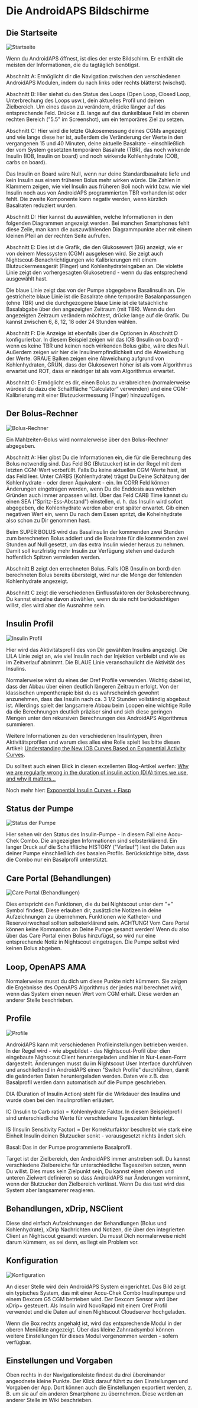 # Die AndroidAPS Bildschirme

## Die Startseite

![Startseite](../images/Screenshot_Home_screen.png)

Wenn du AndroidAPS öffnest, ist dies der erste Bildschirm. Er enthält die meisten der Informationen, die du tagtäglich benötigst.

Abschnitt A: Ermöglicht dir die Navigation zwischen den verschiedenen AndroidAPS Modulen, indem du nach links oder rechts blätterst (wischst).

Abschnitt B: Hier siehst du den Status des Loops (Open Loop, Closed Loop, Unterbrechung des Loops usw.), dein aktuelles Profil und deinen Zielbereich. Um eines davon zu verändern, drücke länger auf das entsprechende Feld. Drücke z.B. lange auf das dunkelblaue Feld im oberen rechten Bereich ("5.5" im Screenshot), um ein temporäres Ziel zu setzen.

Abschnitt C: Hier wird die letzte Glukosemessung deines CGMs angezeigt und wie lange diese her ist, außerdem die Veränderung der Werte in den vergangenen 15 und 40 Minuten, deine aktuelle Basalrate - einschließlich der vom System gesetzten temporären Basalrate (TBR), das noch wirkende Insulin (IOB, Insulin on board) und noch wirkende Kohlenhydrate (COB, carbs on board).

Das Insulin on Board wäre Null, wenn nur deine Standardbasalrate liefe und kein Insulin aus einem früheren Bolus mehr wirken würde. Die Zahlen in Klammern zeigen, wie viel Insulin aus früheren Boli noch wirkt bzw. wie viel Insulin noch aus von AndroidAPS programmierten TBR vorhanden ist oder fehlt. Die zweite Komponente kann negativ werden, wenn kürzlich Basalraten reduziert wurden.

Abschnitt D: Hier kannst du auswählen, welche Informationen in den folgenden Diagrammen angezeigt werden. Bei manchen Smartphones fehlt diese Zeile, man kann die auszuwählenden Diagrammpunkte aber mit einem kleinen Pfeil an der rechten Seite aufrufen.

Abschnitt E: Dies ist die Grafik, die den Glukosewert (BG) anzeigt, wie er von deinem Messsystem (CGM) ausgelesen wird. Sie zeigt auch Nightscout-Benachrichtigungen wie Kalibrierungen mit einem Blutzuckermessgerät (Finger) und Kohlenhydrateingaben an. Die violette Linie zeigt den vorhergesagten Glukosetrend - wenn du das entsprechend ausgewählt hast.

Die blaue Linie zeigt das von der Pumpe abgegebene Basalinsulin an. Die gestrichelte blaue Linie ist die Basalrate ohne temporäre Basalanpassungen (ohne TBR) und die durchgezogene blaue Linie ist die tatsächliche Basalabgabe über den angezeigten Zeitraum (mit TBR). Wenn du den angezeigten Zeitraum verändern möchtest, drücke lange auf die Grafik. Du kannst zwischen 6, 8, 12, 18 oder 24 Stunden wählen.

Abschnitt F: Die Anzeige ist ebenfalls über die Optionen in Abschnitt D konfigurierbar. In diesem Beispiel zeigen wir das IOB (Insulin on board) - wenn es keine TBR und keinen noch wirkenden Bolus gäbe, wäre dies Null. Außerdem zeigen wir hier die Insulinempfindlichkeit und die Abweichung der Werte. GRAUE Balken zeigen eine Abweichung aufgrund von Kohlenhydraten, GRÜN, dass der Glukosewert höher ist als vom Algorithmus erwartet und ROT, dass er niedriger ist als vom Algorithmus erwartet.

Abschnitt G: Ermöglicht es dir, einen Bolus zu verabreichen (normalerweise würdest du dazu die Schaltfläche “Calculator” verwenden) und eine CGM-Kalibrierung mit einer Blutzuckermessung (Finger) hinzuzufügen.

## Der Bolus-Rechner

![Bolus-Rechner](../images/Screenshot_Bolus_calculator.png)

Ein Mahlzeiten-Bolus wird normalerweise über den Bolus-Rechner abgegeben.

Abschnitt A: Hier gibst Du die Informationen ein, die für die Berechnung des Bolus notwendig sind. Das Feld BG (Blutzucker) ist in der Regel mit dem letzten CGM-Wert vorbefüllt. Falls Du keine aktuellen CGM-Werte hast, ist das Feld leer. Unter CARBS (Kohlenhydrate) trägst Du Deine Schätzung der Kohlenhydrate - oder deren Äquivalent - ein. Im CORR Feld können Änderungen eingetragen werden, wenn Du die Enddosis aus welchen Gründen auch immer anpassen willst. Über das Feld CARB Time kannst du einen SEA ("Spritz-Ess-Abstand") einstellen, d. h. das Insulin wird sofort abgegeben, die Kohlenhydrate werden aber erst später erwartet. Gib einen negativen Wert ein, wenn Du nach dem Essen spritzt, die Kohelnhydrate also schon zu Dir genommen hast.

Beim SUPER BOLUS wird das Basalinsulin der kommenden zwei Stunden zum berechneten Bolus addiert und die Basalrate für die kommenden zwei Stunden auf Null gesetzt, um das extra Insulin wieder heraus zu nehmen. Damit soll kurzfristig mehr Insulin zur Verfügung stehen und dadurch hoffentlich Spitzen vermieden werden.

Abschnitt B zeigt den errechneten Bolus. Falls IOB (Insulin on bord) den berechneten Bolus bereits übersteigt, wird nur die Menge der fehlenden Kohlenhydrate angezeigt.

Abschnitt C zeigt die verschiedenen Einflussfaktoren der Bolusberechnung. Du kannst einzelne davon abwählen, wenn du sie ncht berücksichtigen willst, dies wird aber die Ausnahme sein.

## Insulin Profil

![Insulin Profil](../images/Screenshot_insulin_profile.png)

Hier wird das Aktivitätsprofil des von Dir gewählten Insulins angezeigt. Die LILA Linie zeigt an, wie viel Insulin nach der Injektion verbleibt und wie es im Zeitverlauf abnimmt. Die BLAUE Linie veranschaulicht die Aktivität des Insulins.

Normalerweise wirst du eines der Oref Profile verwenden. Wichtig dabei ist, dass der Abbau über einen deutlich längeren Zeitraum erfolgt. Von der klassischen umpentherapie bist du es wahrscheinlich gewohnt anzunehmen, dass das Insulin nach ca. 3 1/2 Stunden vollständig abgebaut ist. Allerdings spielt der langsamere Abbau beim Loopen eine wichtige Rolle da die Berechnungen deutlich präziser sind und sich diese geringen Mengen unter den rekursiven Berechnungen des AndroidAPS Algorithmus summieren.

Weitere Informationen zu den verschiedenen Insulintypen, ihren Aktivitätsprofilen und warum dies alles eine Rolle spielt lies bitte diesen Artikel: [Understanding the New IOB Curves Based on Exponential Activity Curves](https://openaps.readthedocs.io/en/latest/docs/While%20You%20Wait%20For%20Gear/understanding-insulin-on-board-calculations.html#understanding-the-new-iob-curves-based-on-exponential-activity-curves).

Du solltest auch einen Blick in diesen exzellenten Blog-Artikel werfen: [Why we are regularly wrong in the duration of insulin action (DIA) times we use, and why it matters…](http://www.diabettech.com/insulin/why-we-are-regularly-wrong-in-the-duration-of-insulin-action-dia-times-we-use-and-why-it-matters/)

Noch mehr hier: [Exponential Insulin Curves + Fiasp](http://seemycgm.com/2017/10/21/exponential-insulin-curves-fiasp/)

## Status der Pumpe

![Status der Pumpe](../images/Screenshot_pump_Combo.png)

Hier sehen wir den Status des Insulin-Pumpe - in diesem Fall eine Accu-Chek Combo. Die angezeigten Informationen sind selbsterklärend. Ein langer Druck auf die Schaltfläche HISTORY ("Verlauf") liest die Daten aus deiner Pumpe einschließlich des basalen Profils. Berücksichtige bitte, dass die Combo nur ein Basalprofil unterstützt.

## Care Portal (Behandlungen)

![Care Portal (Behandlungen)](../images/Screenshot_care_portal.png)

Dies entspricht den Funktionen, die du bei Nightscout unter dem "+" Symbol findest. Diese erlauben dir, zusätzliche Notizen in deine Aufzeichnungen zu übernehmen. Funktionen wie Katheter- und Reservoirwechsel sollten selbsterklärend sein. ACHTUNG! Vom Care Portal können keine Kommandos an Deine Pumpe gesandt werden! Wenn du also über das Care Portal einen Bolus hinzufügst, so wird nur eine entsprechende Notiz in Nightscout eingetragen. Die Pumpe selbst wird keinen Bolus abgeben.

## Loop, OpenAPS AMA

Normalerweise musst du dich um diese Punkte nicht kümmern. Sie zeigen die Ergebnisse des OpenAPS Algorithmus der jedes mal berechnet wird, wenn das System einen neuen Wert vom CGM erhält. Diese werden an anderer Stelle beschrieben.

## Profile

![Profile](../images/Screenshot_profile.png)

AndroidAPS kann mit verschiedenen Profileinstellungen betrieben werden. In der Regel wird - wie abgebildet - das Nightscout-Profil über dien eingebaute Nighscout Client heruntergeladen und hier in Nur-Lesen-Form dargestellt. Änderungen musst du im Nightscout User Interface durchführen und anschließend in AndroidAPS einen "Switch Profile" durchführen, damit die geänderten Daten heruntergeladen werden. Daten wie z.B. das Basalprofil werden dann automatisch auf die Pumpe geschrieben.

DIA (Duration of Insulin Action) steht für die Wirkdauer des Insulins und wurde oben bei den Insulinprofilen erläutert.

IC (Insulin to Carb ratio) = Kohlenhydrate Faktor. In diesem Beispielprofil sind unterschiedliche Werte für verschiedene Tageszeiten hinterlegt.

IS (Insulin Sensitivity Factor) = Der Korrekturfaktor beschreibt wie stark eine Einheit Insulin deinen Blutzucker senkt - vorausgesetzt nichts ändert sich.

Basal: Das in der Pumpe programmierte Basalprofil.

Target ist der Zielbereich, den AndroidAPS immer anstreben soll. Du kannst verschiedene Zielbereiche für unterschiedliche Tageszeiten setzen, wenn Du willst. Dies muss kein Zielpunkt sein, Du kannst einen oberen und unteren Zielwert definieren so dass AndroidAPS nur Änderungen vornimmt, wenn der Blutzucker den Zielbereich verlässt. Wenn Du das tust wird das System aber langsamerer reagieren.

## Behandlungen, xDrip, NSClient

Diese sind einfach Aufzeichnungen der Behandlungen (Bolus und Kohlenhydrate), xDrip Nachrichten und Notizen, die über den integrierten Client an Nightscout gesandt wurden. Du musst Dich normalerweise nicht darum kümmern, es sei denn, es liegt ein Problem vor.

## Konfiguration

![Konfiguration](../images/Screenshot_config_builder.png)

An dieser Stelle wird dein AndroidAPS System eingerichtet. Das Bild zeigt ein typisches System, das mit einer Accu-Chek Combo Insulinpumpe und einem Dexcom G5 CGM betrieben wird. Der Dexcom Sensor wird über xDrip+ gesteuert. Als Insulin wird NovoRapid mit einem Oref Profil verwendet und die Daten auf einen Nightscout Cloudserver hochgeladen.

Wenn die Box rechts angehakt ist, wird das entsprechende Modul in der oberen Menüliste angezeigt. Über das kleine Zahnradsymbol können weitere Einstellungen für dieses Modul vorgenommen werden - sofern verfügbar.

## Einstellungen und Vorgaben

Oben rechts in der Navigationsleiste findest du drei übereinander angeodnete kleine Punkte. Der Klick darauf führt zu den Einstellungen und Vorgaben der App. Dort können auch die Einstellungen exportiert werden, z. B. um sie auf ein anderen Smartphone zu übernehmen. Diese werden an anderer Stelle im Wiki beschrieben.